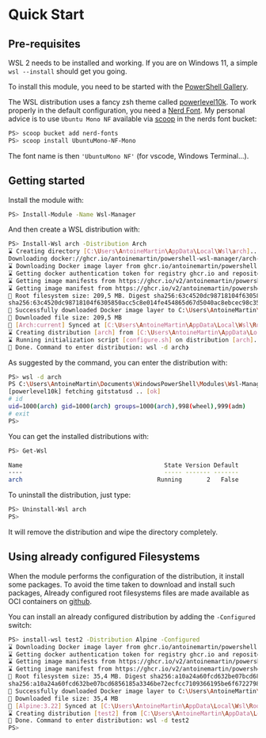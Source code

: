 # Quick Start

## Pre-requisites

WSL 2 needs to be installed and working. If you are on Windows 11, a simple
`wsl --install` should get you going.

To install this module, you need to be started with the
[PowerShell Gallery](https://docs.microsoft.com/en-us/powershell/scripting/gallery/getting-started?view=powershell-7.2).

The WSL distribution uses a fancy zsh theme called
[powerlevel10k](https://github.com/romkatv/powerlevel10k). To work properly in
the default configuration, you need a [Nerd Font](https://www.nerdfonts.com/).
My personal advice is to use `Ubuntu Mono NF` available via
[scoop](https://scoop.sh) in the nerds font bucket:

```bash
PS> scoop bucket add nerd-fonts
PS> scoop install UbuntuMono-NF-Mono
```

The font name is then `'UbuntuMono NF'` (for vscode, Windows Terminal...).

## Getting started

Install the module with:

```bash
PS> Install-Module -Name Wsl-Manager
```

And then create a WSL distribution with:

```bash
PS> Install-Wsl arch -Distribution Arch
⌛ Creating directory [C:\Users\AntoineMartin\AppData\Local\Wsl\arch]...
Downloading docker://ghcr.io/antoinemartin/powershell-wsl-manager/arch-base#latest to C:\Users\AntoineMartin\AppData\Local\Wsl\RootFS\arch.rootfs.tar.gz with filename arch-base
⌛ Downloading Docker image layer from ghcr.io/antoinemartin/powershell-wsl-manager/arch-base:latest...
⌛ Getting docker authentication token for registry ghcr.io and repository antoinemartin/powershell-wsl-manager/arch-base...
⌛ Getting image manifests from https://ghcr.io/v2/antoinemartin/powershell-wsl-manager/arch-base/manifests/latest...
⌛ Getting image manifest from https://ghcr.io/v2/antoinemartin/powershell-wsl-manager/arch-base/manifests/sha256:6cb57ed1bcb10105054b1e301afa5cf8e067dc18e1946c5b5f421e8074acbb3d...
👀 Root filesystem size: 209,5 MB. Digest sha256:63c4520dc98718104f6305850acc5c8e014fe454865d67d5040ac8ebcec98c35. Downloading...
sha256:63c4520dc98718104f6305850acc5c8e014fe454865d67d5040ac8ebcec98c35 (209,5 MB) [======================================================================================================================] 100%
🎉 Successfully downloaded Docker image layer to C:\Users\AntoineMartin\AppData\Local\Wsl\RootFS\arch.rootfs.tar.gz.tmp
👀 Downloaded file size: 209,5 MB
🎉 [Arch:current] Synced at [C:\Users\AntoineMartin\AppData\Local\Wsl\RootFS\arch.rootfs.tar.gz].
⌛ Creating distribution [arch] from [C:\Users\AntoineMartin\AppData\Local\Wsl\RootFS\arch.rootfs.tar.gz]...
⌛ Running initialization script [configure.sh] on distribution [arch]...
🎉 Done. Command to enter distribution: wsl -d arch❯
```

As suggested by the command, you can enter the distribution with:

```bash
PS> wsl -d arch
PS C:\Users\AntoineMartin\Documents\WindowsPowerShell\Modules\Wsl-Manager> wsl -d arch
[powerlevel10k] fetching gitstatusd .. [ok]
# id
uid=1000(arch) gid=1000(arch) groups=1000(arch),998(wheel),999(adm)
# exit
PS>
```

You can get the installed distributions with:

```bash
PS> Get-Wsl

Name                                        State Version Default
----                                        ----- ------- -------
arch                                      Running       2   False
```

To uninstall the distribution, just type:

```bash
PS> Uninstall-Wsl arch
PS>
```

It will remove the distribution and wipe the directory completely.

## Using already configured Filesystems

When the module performs the configuration of the distribution, it install some
packages. To avoid the time taken to download and install such packages, Already
configured root filesystems files are made available as OCI containers on
[github](https://github.com/antoinemartin?tab=packages&repo_name=PowerShell-Wsl-Manager).

You can install an already configured distribution by adding the `-Configured`
switch:

```bash
PS> install-wsl test2 -Distribution Alpine -Configured
⌛ Downloading Docker image layer from ghcr.io/antoinemartin/powershell-wsl-manager/miniwsl-alpine:latest...
⌛ Getting docker authentication token for registry ghcr.io and repository antoinemartin/powershell-wsl-manager/miniwsl-alpine...
⌛ Getting image manifests from https://ghcr.io/v2/antoinemartin/powershell-wsl-manager/miniwsl-alpine/manifests/latest...
⌛ Getting image manifest from https://ghcr.io/v2/antoinemartin/powershell-wsl-manager/miniwsl-alpine/manifests/sha256:ec906d1cb2f8917135a9d1d03dd2719e2ad09527e8d787434f0012688111920d...
👀 Root filesystem size: 35,4 MB. Digest sha256:a10a24a60fcd632be07bcd6856185a3346be72ecfcc7109366195be6f6722798. Downloading...
sha256:a10a24a60fcd632be07bcd6856185a3346be72ecfcc7109366195be6f6722798 (35,4 MB) [=======================================================================================================================] 100%
🎉 Successfully downloaded Docker image layer to C:\Users\AntoineMartin\AppData\Local\Wsl\RootFS\miniwsl.alpine.rootfs.tar.gz.tmp
👀 Downloaded file size: 35,4 MB
🎉 [Alpine:3.22] Synced at [C:\Users\AntoineMartin\AppData\Local\Wsl\RootFS\miniwsl.alpine.rootfs.tar.gz].
⌛ Creating distribution [test2] from [C:\Users\AntoineMartin\AppData\Local\Wsl\RootFS\miniwsl.alpine.rootfs.tar.gz]...
🎉 Done. Command to enter distribution: wsl -d test2
PS>
```
